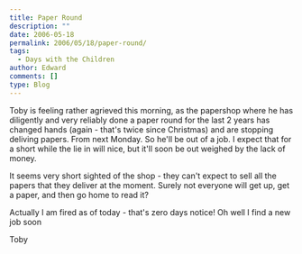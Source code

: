 ```yaml
---
title: Paper Round
description: ""
date: 2006-05-18
permalink: 2006/05/18/paper-round/
tags:
  - Days with the Children
author: Edward
comments: []
type: Blog
---
```


Toby is feeling rather agrieved this morning, as the papershop where he
has diligently and very reliably done a paper round for the last 2 years
has changed hands (again - that\'s twice since Christmas) and are
stopping deliving papers. From next Monday. So he\'ll be out of a job. I
expect that for a short while the lie in will nice, but it\'ll soon be
out weighed by the lack of money.

It seems very short sighted of the shop - they can\'t expect to sell all
the papers that they deliver at the moment. Surely not everyone will get
up, get a paper, and then go home to read it?

Actually I am fired as of today - that\'s zero days notice! Oh well I
find a new job soon

Toby

